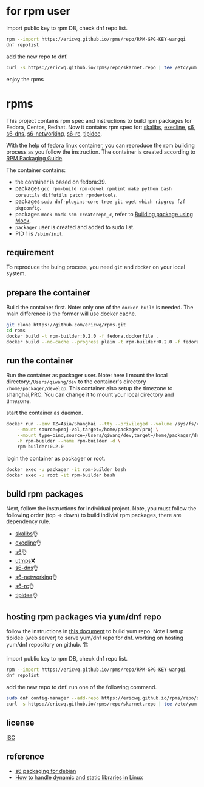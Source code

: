# for rpm user
import public key to rpm DB, check dnf repo list.
```sh
rpm --import https://ericwq.github.io/rpms/repo/RPM-GPG-KEY-wangqi
dnf repolist
```
add the new repo to dnf.
```sh
curl -s https://ericwq.github.io/rpms/repo/skarnet.repo | tee /etc/yum.repos.d/go-repo.repo

```
enjoy the rpms

# rpms

This project contains rpm spec and instructions to build rpm packages for Fedora, Centos, Redhat. Now it contains rpm spec for: [skalibs](https://skarnet.org/software/skalibs), [execline](https://skarnet.org/software/execline), [s6](https://skarnet.org/software/s6/), [s6-dns](https://skarnet.org/software/s6-dns/), [s6-networking](https://skarnet.org/software/s6-networking/), [s6-rc](https://skarnet.org/software/s6-rc/), [tipidee](https://skarnet.org/software/tipidee/).

With the help of fedora linux container, you can reproduce the rpm building process as you follow the instruction. The container is created according to [RPM Packaging Guide](https://rpm-packaging-guide.github.io/#introduction).

 The container contains:
- the container is based on fedora:39.
- packages `gcc rpm-build rpm-devel rpmlint make python bash coreutils diffutils patch rpmdevtools`.
- packages `sudo dnf-plugins-core tree git wget which ripgrep fzf pkgconfig`.
- packages `mock mock-scm createrepo_c`, refer to [Building package using Mock](https://developer.fedoraproject.org/deployment/rpm/about.html).
- `packager` user is created and added to sudo list.
- PID 1 is `/sbin/init`.

## requirement
To reproduce the buing process, you need `git` and `docker` on your local system.

## prepare the container
Build the container first. Note: only one of the `docker build` is needed. The main difference is the former will use docker cache.
```sh
git clone https://github.com/ericwq/rpms.git
cd rpms
docker build -t rpm-builder:0.2.0 -f fedora.dockerfile .
docker build --no-cache --progress plain -t rpm-builder:0.2.0 -f fedora.dockerfile .
```
## run the container
Run the container as packager user. Note: here I mount the local directory:`/Users/qiwang/dev` to the container's directory `/home/packager/develop`. This container also setup the timezone to shanghai,PRC. You can change it to mount your local directory and timezone.

start the container as daemon.
```sh
docker run --env TZ=Asia/Shanghai --tty --privileged --volume /sys/fs/cgroup:/sys/fs/cgroup:rw \
    --mount source=proj-vol,target=/home/packager/proj \
    --mount type=bind,source=/Users/qiwang/dev,target=/home/packager/develop \
    -h rpm-builder --name rpm-builder -d \
    rpm-builder:0.2.0
```

login the container as packager or root.
```sh
docker exec -u packager -it rpm-builder bash
docker exec -u root -it rpm-builder bash
```

## build rpm packages
Next, follow the instructions for individual project. Note, you must follow the following order (top -> down) to build indivial rpm packages, there are dependency rule.
- [skalibs](skalibs/readme.md)👌
- [execline](execline/readme.md)👌
- [s6](s6/readme.md)👌
- [utmps](utmps/readme.md)❌
- [s6-dns](s6-dns/readme.md)👌
- [s6-networking](s6-networking/readme.md)👌
- [s6-rc](s6-rc/readme.md)👌
- [tipidee](tipidee/readme.md)👌

## hosting rpm packages via yum/dnf repo
follow the instructions in [this document](sign.md) to build yum repo. Note I setup tipidee (web server) to serve yum/dnf repo for dnf. working on hosting yum/dnf repository on github. 🏗

import public key to rpm DB, check dnf repo list.
```sh
rpm --import https://ericwq.github.io/rpms/repo/RPM-GPG-KEY-wangqi
dnf repolist
```
add the new repo to dnf. run one of the following command.
```sh
sudo dnf config-manager --add-repo https://ericwq.github.io/rpms/repo/skarnet.repo
curl -s https://ericwq.github.io/rpms/repo/skarnet.repo | tee /etc/yum.repos.d/go-repo.repo

```
## license
[ISC](https://en.wikipedia.org/wiki/ISC_license)

## reference
- [s6 packaging for debian](https://github.com/multiplexd/s6-packaging)
- [How to handle dynamic and static libraries in Linux](https://opensource.com/article/20/6/linux-libraries)
